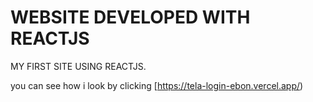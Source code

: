 # WEBSITE DEVELOPED WITH REACTJS

MY FIRST SITE USING REACTJS.


you can see how i look by clicking [https://tela-login-ebon.vercel.app/)
